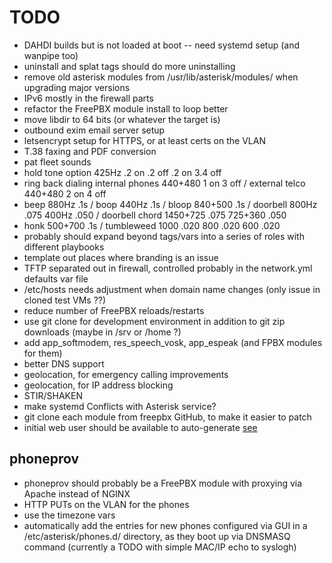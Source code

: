 # TODO

* DAHDI builds but is not loaded at boot -- need systemd setup (and wanpipe too)
* uninstall and splat tags should do more uninstalling
* remove old asterisk modules from /usr/lib/asterisk/modules/ when upgrading major versions
* IPv6 mostly in the firewall parts
* refactor the FreePBX module install to loop better
* move libdir to 64 bits (or whatever the target is)
* outbound exim email server setup
* letsencrypt setup for HTTPS, or at least certs on the VLAN
* T.38 faxing and PDF conversion
* pat fleet sounds
* hold tone option 425Hz .2 on .2 off .2 on 3.4 off
* ring back dialing internal phones 440+480 1 on 3 off / external telco 440+480 2 on 4 off
* beep 880Hz .1s / boop 440Hz .1s / bloop 840+500 .1s / doorbell 800Hz .075 400Hz .050 / doorbell chord 1450+725 .075 725+360 .050
* honk 500+700 .1s / tumbleweed 1000 .020 800 .020 600 .020
* probably should expand beyond tags/vars into a series of roles with different playbooks
* template out places where branding is an issue
* TFTP separated out in firewall, controlled probably in the network.yml defaults var file
* /etc/hosts needs adjustment when domain name changes (only issue in cloned test VMs ??)
* reduce number of FreePBX reloads/restarts
* use git clone for development environment in addition to git zip downloads (maybe in /srv or /home ?)
* add app_softmodem, res_speech_vosk, app_espeak (and FPBX modules for them)
* better DNS support
* geolocation, for emergency calling improvements
* geolocation, for IP address blocking
* STIR/SHAKEN
* make systemd Conflicts with Asterisk service?
* git clone each module from freepbx GitHub, to make it easier to patch
* initial web user should be available to auto-generate [see](https://community.freepbx.org/t/create-1st-admin-user-from-cli/65133)

## phoneprov
* phoneprov should probably be a FreePBX module with proxying via Apache instead of NGINX
* HTTP PUTs on the VLAN for the phones
* use the timezone vars
* automatically add the entries for new phones configured via GUI in a /etc/asterisk/phones.d/ directory,
  as they boot up via DNSMASQ command (currently a TODO with simple MAC/IP echo to syslogh)
